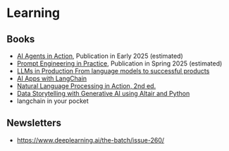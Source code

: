 # Learning

## Books

* [AI Agents in Action](https://www.manning.com/books/ai-agents-in-action), Publication in Early 2025 (estimated)
* [Prompt Engineering in Practice](https://www.manning.com/books/prompt-engineering-in-practice), Publication in Spring 2025 (estimated)
* [LLMs in Production From language models to successful products](https://www.manning.com/books/llms-in-production)
* [AI Apps with LangChain](https://www.manning.com/books/ai-apps-with-langchain) 
* [Natural Language Processing in Action, 2nd ed.](https://www.manning.com/books/natural-language-processing-in-action-second-edition)
* [Data Storytelling with Generative AI using Altair and Python](https://www.manning.com/books/data-storytelling-with-generative-ai)
* langchain in your pocket

## Newsletters

* https://www.deeplearning.ai/the-batch/issue-260/